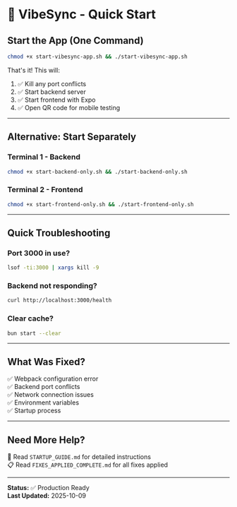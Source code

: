 # 🚀 VibeSync - Quick Start

## Start the App (One Command)

```bash
chmod +x start-vibesync-app.sh && ./start-vibesync-app.sh
```

That's it! This will:
1. ✅ Kill any port conflicts
2. ✅ Start backend server
3. ✅ Start frontend with Expo
4. ✅ Open QR code for mobile testing

---

## Alternative: Start Separately

### Terminal 1 - Backend
```bash
chmod +x start-backend-only.sh && ./start-backend-only.sh
```

### Terminal 2 - Frontend
```bash
chmod +x start-frontend-only.sh && ./start-frontend-only.sh
```

---

## Quick Troubleshooting

### Port 3000 in use?
```bash
lsof -ti:3000 | xargs kill -9
```

### Backend not responding?
```bash
curl http://localhost:3000/health
```

### Clear cache?
```bash
bun start --clear
```

---

## What Was Fixed?

✅ Webpack configuration error  
✅ Backend port conflicts  
✅ Network connection issues  
✅ Environment variables  
✅ Startup process  

---

## Need More Help?

📖 Read `STARTUP_GUIDE.md` for detailed instructions  
📋 Read `FIXES_APPLIED_COMPLETE.md` for all fixes applied  

---

**Status:** ✅ Production Ready  
**Last Updated:** 2025-10-09
